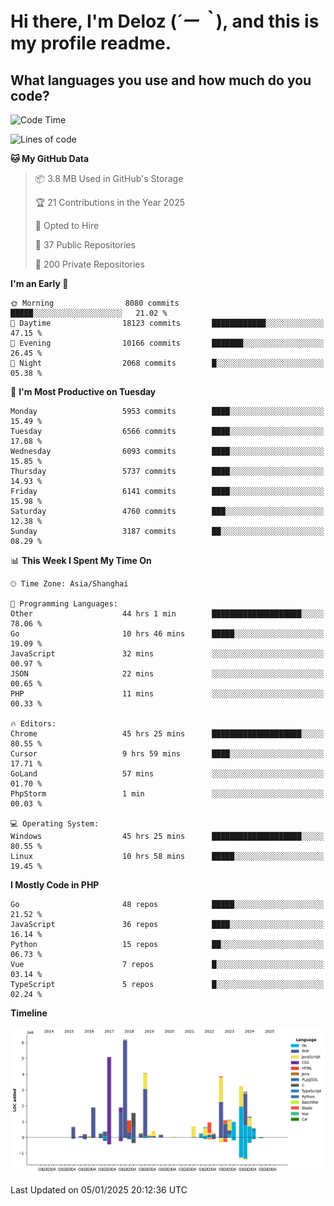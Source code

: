 # **Hi there, I'm Deloz (*´ー｀*), and this is my profile readme.**

## **What languages you use and how much do you code?**

<!--START_SECTION:waka-->
![Code Time](http://img.shields.io/badge/Code%20Time-5%2C435%20hrs%2027%20mins-blue)

![Lines of code](https://img.shields.io/badge/From%20Hello%20World%20I%27ve%20Written-42.2%20million%20lines%20of%20code-blue)

**🐱 My GitHub Data** 

> 📦 3.8 MB Used in GitHub's Storage 
 > 
> 🏆 21 Contributions in the Year 2025
 > 
> 💼 Opted to Hire
 > 
> 📜 37 Public Repositories 
 > 
> 🔑 200 Private Repositories 
 > 
**I'm an Early 🐤** 

```text
🌞 Morning                8080 commits        █████░░░░░░░░░░░░░░░░░░░░   21.02 % 
🌆 Daytime                18123 commits       ████████████░░░░░░░░░░░░░   47.15 % 
🌃 Evening                10166 commits       ███████░░░░░░░░░░░░░░░░░░   26.45 % 
🌙 Night                  2068 commits        █░░░░░░░░░░░░░░░░░░░░░░░░   05.38 % 
```
📅 **I'm Most Productive on Tuesday** 

```text
Monday                   5953 commits        ████░░░░░░░░░░░░░░░░░░░░░   15.49 % 
Tuesday                  6566 commits        ████░░░░░░░░░░░░░░░░░░░░░   17.08 % 
Wednesday                6093 commits        ████░░░░░░░░░░░░░░░░░░░░░   15.85 % 
Thursday                 5737 commits        ████░░░░░░░░░░░░░░░░░░░░░   14.93 % 
Friday                   6141 commits        ████░░░░░░░░░░░░░░░░░░░░░   15.98 % 
Saturday                 4760 commits        ███░░░░░░░░░░░░░░░░░░░░░░   12.38 % 
Sunday                   3187 commits        ██░░░░░░░░░░░░░░░░░░░░░░░   08.29 % 
```


📊 **This Week I Spent My Time On** 

```text
🕑︎ Time Zone: Asia/Shanghai

💬 Programming Languages: 
Other                    44 hrs 1 min        ████████████████████░░░░░   78.06 % 
Go                       10 hrs 46 mins      █████░░░░░░░░░░░░░░░░░░░░   19.09 % 
JavaScript               32 mins             ░░░░░░░░░░░░░░░░░░░░░░░░░   00.97 % 
JSON                     22 mins             ░░░░░░░░░░░░░░░░░░░░░░░░░   00.65 % 
PHP                      11 mins             ░░░░░░░░░░░░░░░░░░░░░░░░░   00.33 % 

🔥 Editors: 
Chrome                   45 hrs 25 mins      ████████████████████░░░░░   80.55 % 
Cursor                   9 hrs 59 mins       ████░░░░░░░░░░░░░░░░░░░░░   17.71 % 
GoLand                   57 mins             ░░░░░░░░░░░░░░░░░░░░░░░░░   01.70 % 
PhpStorm                 1 min               ░░░░░░░░░░░░░░░░░░░░░░░░░   00.03 % 

💻 Operating System: 
Windows                  45 hrs 25 mins      ████████████████████░░░░░   80.55 % 
Linux                    10 hrs 58 mins      █████░░░░░░░░░░░░░░░░░░░░   19.45 % 
```

**I Mostly Code in PHP** 

```text
Go                       48 repos            █████░░░░░░░░░░░░░░░░░░░░   21.52 % 
JavaScript               36 repos            ████░░░░░░░░░░░░░░░░░░░░░   16.14 % 
Python                   15 repos            ██░░░░░░░░░░░░░░░░░░░░░░░   06.73 % 
Vue                      7 repos             █░░░░░░░░░░░░░░░░░░░░░░░░   03.14 % 
TypeScript               5 repos             █░░░░░░░░░░░░░░░░░░░░░░░░   02.24 % 
```



**Timeline**

![Lines of Code chart](https://raw.githubusercontent.com/deloz/deloz/main/assets/bar_graph.png)


 Last Updated on 05/01/2025 20:12:36 UTC
<!--END_SECTION:waka-->
